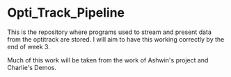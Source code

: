 # Opti_Track_Pipeline
This is the repository where programs used to stream and present data from the optitrack are stored. I will aim to have this working correctly by the end of week 3.

Much of this work will be taken from the work of Ashwin's project and Charlie's Demos.
